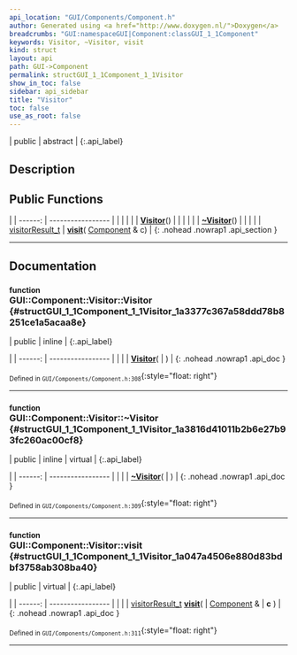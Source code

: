 ```yaml
---
api_location: "GUI/Components/Component.h"
author: Generated using <a href="http://www.doxygen.nl/">Doxygen</a>
breadcrumbs: "GUI:namespaceGUI|Component:classGUI_1_1Component"
keywords: Visitor, ~Visitor, visit
kind: struct
layout: api
path: GUI->Component
permalink: structGUI_1_1Component_1_1Visitor
show_in_toc: false
sidebar: api_sidebar
title: "Visitor"
toc: false
use_as_root: false
---
```


| public | abstract |
{:.api_label}

## Description





## Public Functions

|
| ------: | ----------------- |
|  | |
|  | **[Visitor](#structGUI_1_1Component_1_1Visitor_1a3377c367a58ddd78b8251ce1a5acaa8e)**() |
|  | |
|  | **[~Visitor](#structGUI_1_1Component_1_1Visitor_1a3816d41011b2b6e27b93fc260ac00cf8)**() |
|  | |
| [visitorResult_t](classGUI_1_1Component#classGUI_1_1Component_1afc331644e4e3f97542614f2cd08e4363) | **[visit](#structGUI_1_1Component_1_1Visitor_1a047a4506e880d83bdbf3758ab308ba40)**( [Component](classGUI_1_1Component) & c) |
{: .nohead .nowrap1 .api_section }


-------------------------------------------------------------------

## Documentation

### <small>function</small><br/> GUI::Component::Visitor::Visitor {#structGUI_1_1Component_1_1Visitor_1a3377c367a58ddd78b8251ce1a5acaa8e}

| public | inline |
{:.api_label}

|
| ------: | ----------------- |
|  |
|  **[Visitor](#structGUI_1_1Component_1_1Visitor_1a3377c367a58ddd78b8251ce1a5acaa8e)**( |  ) |
{: .nohead .nowrap1 .api_doc }





<sub>Defined in `GUI/Components/Component.h:308`</sub>{:style="float: right"}

-------------------------------------------------------------------

### <small>function</small><br/> GUI::Component::Visitor::~Visitor {#structGUI_1_1Component_1_1Visitor_1a3816d41011b2b6e27b93fc260ac00cf8}

| public | inline | virtual |
{:.api_label}

|
| ------: | ----------------- |
|  |
|  **[~Visitor](#structGUI_1_1Component_1_1Visitor_1a3816d41011b2b6e27b93fc260ac00cf8)**( |  ) |
{: .nohead .nowrap1 .api_doc }





<sub>Defined in `GUI/Components/Component.h:309`</sub>{:style="float: right"}

-------------------------------------------------------------------

### <small>function</small><br/> GUI::Component::Visitor::visit {#structGUI_1_1Component_1_1Visitor_1a047a4506e880d83bdbf3758ab308ba40}

| public | virtual |
{:.api_label}

|
| ------: | ----------------- |
|  |
| [visitorResult_t](classGUI_1_1Component#classGUI_1_1Component_1afc331644e4e3f97542614f2cd08e4363) **[visit](#structGUI_1_1Component_1_1Visitor_1a047a4506e880d83bdbf3758ab308ba40)**( |  [Component](classGUI_1_1Component) & | **c** ) |
{: .nohead .nowrap1 .api_doc }





<sub>Defined in `GUI/Components/Component.h:311`</sub>{:style="float: right"}

-------------------------------------------------------------------

